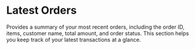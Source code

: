 #  Latest Orders

 Provides a summary of your most recent orders, including the order ID, items, customer name, total amount, and order status. This section helps you keep track of your latest transactions at a glance.